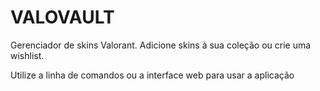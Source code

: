 # VALOVAULT

Gerenciador de skins Valorant. Adicione skins à sua coleção ou crie uma wishlist.

Utilize a linha de comandos ou a interface web para usar a aplicação
